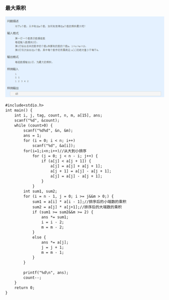 ### 最大乘积

![](https://github.com/wkrkk/RandomPictures/blob/master/%E8%93%9D%E6%A1%A5%E6%9D%AF/TIM%E6%88%AA%E5%9B%BE20190303162122.png?raw=true)

```
#include<stdio.h>
int main() {
	int i, j, tag, count, n, m, a[15], ans;
	scanf("%d", &count);
	while (count>0) {
		scanf("%d%d", &n, &m);
		ans = 1;
		for (i = 0; i < n; i++)
			scanf("%d", &a[i]);
		for(i=1;i<n;i++)//从大到小排序
			for (j = 0; j < n - i; j++) {
				if (a[j] < a[j + 1]) {
					a[j] = a[j] + a[j + 1];
					a[j + 1] = a[j] - a[j + 1];
					a[j] = a[j] - a[j + 1];
				}
			}
		int sum1, sum2;
		for (i = n - 1, j = 0; i >= j&&m > 0;) {
			sum1 = a[i] * a[i - 1];//排序后的小端数的乘积
			sum2 = a[j] * a[j+1];//排序后的大端数的乘积
			if (sum1 >= sum2&&m >= 2) {
				ans *= sum1;
				i = i - 2;
				m = m - 2;
			}
			else {
				ans *= a[j];
				j = j + 1;
				m = m - 1;
			}
		}
			
		printf("%d\n", ans);
		count--;
	}
	return 0;
}
```

